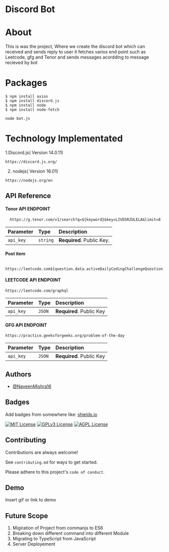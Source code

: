 
# Discord Bot

# About 
This is was the project, Where  we create the discord bot which can received and sends reply to user 
it fetches varios end point such as Leetcode, gfg and Tenor and sends messages acordding to message recieved by bot 


# Packages
```
$ npm install axios 
$ npm install discord.js
$ npm install node
$ npm install node-fetch
   ```

 

 `node bot.js`
# Technology Implementated 

 1.Discord.js( Version 14.0.11)
 ``` https
 https://discord.js.org/
 ```
 2. nodejs( Version 16.01)
 
``` https
https://nodejs.org/en
 ```

 
## API Reference


#### Tenor API ENDPOINT
```http
  https://g.tenor.com/v1/search?q=${keyword}&key=LIVDSRZULELA&limit=8
```

| Parameter | Type     | Description                |
| :-------- | :------- | :------------------------- |
| `api_key` | `string` | **Required**. Public Key.  |

#### Post item

```http
 https://leetcode.com${question.data.activeDailyCodingChallengeQuestion.link}
```
#### LEETCODE API ENDPOINT 
  ```httph
  https://leetcode.com/graphql

  ```
 Parameter | Type     | Description                |
| :-------- | :------- | :------------------------- |
| `api_key` | `JSON` | **Required**. Public Key |

#### GFG API ENDPOINT 
  ```httph
 https://practice.geeksforgeeks.org/problem-of-the-day

  ```
 Parameter | Type     | Description                |
| :-------- | :------- | :------------------------- |
| `api_key` | `JSON` | **Required**. Public Key |
## Authors

- [@NaveenMishra16](https://github.com/NavinMishra16)


## Badges

Add badges from somewhere like: [shields.io](https://shields.io/)

[![MIT License](https://img.shields.io/badge/License-MIT-green.svg)](https://choosealicense.com/licenses/mit/)
[![GPLv3 License](https://img.shields.io/badge/License-GPL%20v3-yellow.svg)](https://opensource.org/licenses/)
[![AGPL License](https://img.shields.io/badge/license-AGPL-blue.svg)](http://www.gnu.org/licenses/agpl-3.0)


## Contributing

Contributions are always welcome!

See `contributing.md` for ways to get started.

Please adhere to this project's `code of conduct`.


## Demo

Insert gif or link to demo


## Future Scope 

1. Migiration of Project from commanjs to ES6
2. Breaking down different command into different Module 
3. Migrating to TypeScript from JavaScript 
4. Server Deployement 



